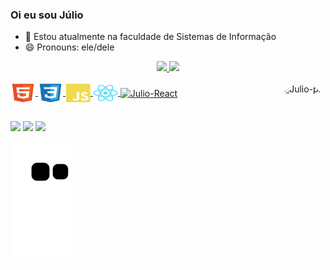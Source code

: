### Oi eu sou Júlio

- 🌱 Estou atualmente na faculdade de Sistemas de Informação 
- 😄 Pronouns: ele/dele
<div align="center">
    <a href="https://github.com/jf4c">
    <img height="180em" src="https://github-readme-stats.vercel.app/api?username=jf4c&show_icons=true&theme=blue-green&include_all_commits=true&count_private=true"/>
    <img height="180em" src="https://github-readme-stats.vercel.app/api/top-langs/?username=jf4c&layout=compact&langs_count=7&theme=blue-green"/>
</div>

<div>
    <div style="display: inline_block"><br>
    <img align="center" alt="Julio-HTML" height="30" width="40" src="https://raw.githubusercontent.com/devicons/devicon/master/icons/html5/html5-original.svg">
    <img align="center" alt="Julio-CSS" height="30" width="40" src="https://raw.githubusercontent.com/devicons/devicon/master/icons/css3/css3-original.svg">
    <img align="center" alt="Julio-Js" height="30" width="40" src="https://raw.githubusercontent.com/devicons/devicon/master/icons/javascript/javascript-plain.svg">
    <img align="center" alt="Julio-React" height="30" width="40" src="https://raw.githubusercontent.com/devicons/devicon/master/icons/react/react-original.svg">
    <img align="center" alt="Julio-React" height="30" width="40" src="https://cdn.jsdelivr.net/gh/devicons/devicon/icons/arduino/arduino-original-wordmark.svg" />
    <img align="right" alt="Julio-pic" height="150" style="border-radius:50px;" src="https://media3.giphy.com/media/n7dLxfl78XmqKZzjEh/giphy.gif">   
</div>
  
  ##
  
<div>
    <a href="https://www.linkedin.com/in/julio-costa-jf4c/" target="_blank"><img src="https://img.shields.io/badge/-LinkedIn-%230077B5?style=for-the-badge&logo=linkedin&logoColor=white" target="_blank"></a>
    <a href="https://www.instagram.com/julio_f.a.c/" target="_blank"><img src="https://img.shields.io/badge/-Instagram-%23E4405F?style=for-the-badge&logo=instagram&logoColor=white" target="_blank"></a>
    <a href="mailto:julio.f4costa@hotmail.com"><img src="https://img.shields.io/badge/hotmail-%23000000?style=for-the-badge&logo=MicrosoftOutlook&logoColor=white" target="_blank"></a>
 </div>
  
  ![Snake animation](https://github.com/rafaballerini/rafaballerini/blob/output/github-contribution-grid-snake.svg)
